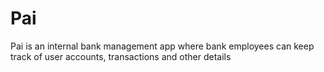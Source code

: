 # Pai

Pai is an internal bank management app where bank employees can keep track of user accounts, transactions and other details
